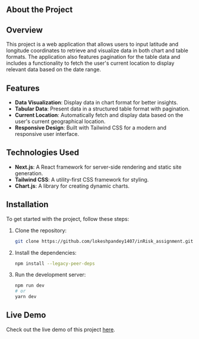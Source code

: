 ## About the Project

## Overview

This project is a web application that allows users to input latitude and longitude coordinates to retrieve and visualize data in both chart and table formats. The application also features pagination for the table data and includes a functionality to fetch the user's current location to display relevant data based on the date range.

## Features

- **Data Visualization**: Display data in chart format for better insights.
- **Tabular Data**: Present data in a structured table format with pagination.
- **Current Location**: Automatically fetch and display data based on the user's current geographical location.
- **Responsive Design**: Built with Tailwind CSS for a modern and responsive user interface.

## Technologies Used

- **Next.js**: A React framework for server-side rendering and static site generation.
- **Tailwind CSS**: A utility-first CSS framework for styling.
- **Chart.js**: A library for creating dynamic charts.

## Installation

To get started with the project, follow these steps:

1. Clone the repository:

   ```bash
   git clone https://github.com/lokeshpandey1407/inRisk_assignment.git
   ```

2. Install the dependencies:

    ```bash
    npm install --legacy-peer-deps
    ```

3. Run the development server:

    ```bash
    npm run dev
    # or
    yarn dev
    ```

## Live Demo

Check out the live demo of this project [here](https://in-risk-assignment.vercel.app/).
